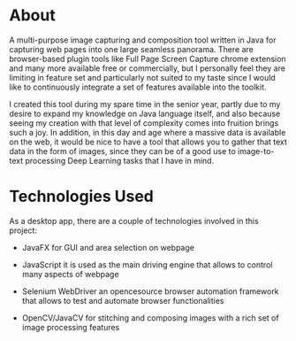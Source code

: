# About
A multi-purpose image capturing and composition tool written in Java for capturing web pages into one large seamless panorama. There are browser-based plugin tools like Full Page Screen Capture chrome extension and many more available free or commercially, but I personally feel they are limiting in feature set and particularly not suited to my taste since I would like to continuously integrate a set of features available into the toolkit.

I created this tool during my spare time in the senior year, partly due to my desire to expand my knowledge on Java language itself, and also because seeing my creation with that level of complexity comes into fruition brings such a joy. In addition, in this day and age where a massive data is available on the web, it would be nice to have a tool that allows you to gather that text data in the form of images, since they can be of a good use to image-to-text processing Deep Learning tasks that I have in mind. 


# Technologies Used
As a desktop app, there are a couple of technologies involved in this project:

- JavaFX
  for GUI and area selection on webpage
  
- JavaScript
  it is used as the main driving engine that allows to control many aspects of webpage
  
- Selenium WebDriver
  an opencesource browser automation framework that allows to test and automate browser functionalities
  
- OpenCV/JavaCV
  for stitching and composing images with a rich set of image processing features

